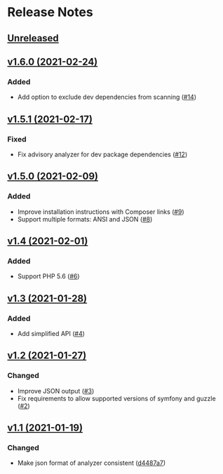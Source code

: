 # Release Notes

## [Unreleased](https://github.com/enlightn/security-checker/compare/v1.6.0...master)

## [v1.6.0 (2021-02-24)](https://github.com/enlightn/security-checker/compare/v1.5.1...v1.6.0)

### Added
- Add option to exclude dev dependencies from scanning ([#14](https://github.com/enlightn/security-checker/pull/14))

## [v1.5.1 (2021-02-17)](https://github.com/enlightn/security-checker/compare/v1.5.0...v1.5.1)

### Fixed
- Fix advisory analyzer for dev package dependencies ([#12](https://github.com/enlightn/security-checker/pull/12))

## [v1.5.0 (2021-02-09)](https://github.com/enlightn/security-checker/compare/v1.4...v1.5.0)

### Added
- Improve installation instructions with Composer links ([#9](https://github.com/enlightn/security-checker/pull/9))
- Support multiple formats: ANSI and JSON ([#8](https://github.com/enlightn/security-checker/pull/8))

## [v1.4 (2021-02-01)](https://github.com/enlightn/security-checker/compare/v1.3...v1.4)

### Added
- Support PHP 5.6 ([#6](https://github.com/enlightn/security-checker/pull/6))

## [v1.3 (2021-01-28)](https://github.com/enlightn/security-checker/compare/v1.2...v1.3)

### Added
- Add simplified API ([#4](https://github.com/enlightn/security-checker/pull/4))

## [v1.2 (2021-01-27)](https://github.com/enlightn/security-checker/compare/v1.1...v1.2)

### Changed
- Improve JSON output ([#3](https://github.com/enlightn/security-checker/pull/3))
- Fix requirements to allow supported versions of symfony and guzzle ([#2](https://github.com/enlightn/security-checker/pull/2))

## [v1.1 (2021-01-19)](https://github.com/enlightn/security-checker/compare/v1.0...v1.1)

### Changed
- Make json format of analyzer consistent ([d4487a7](https://github.com/enlightn/security-checker/commit/d4487a7881ce2a438c3199e7f158dd10bdb66ede))

